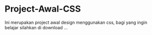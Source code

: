 # Project-Awal-CSS
Ini merupakan project awal design menggunakan css, bagi yang ingin belajar silahkan di download ...
